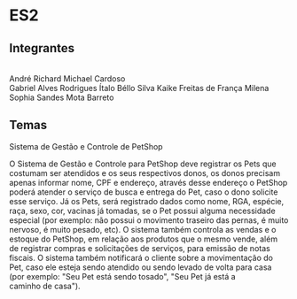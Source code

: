 # ES2
## Integrantes

<br> 
André Richard Michael Cardoso
</br>
Gabriel Alves Rodrigues
Ítalo Béllo Silva
Kaike Freitas de França
Milena Sophia Sandes Mota Barreto

## Temas

Sistema de Gestão e Controle de PetShop

 O Sistema de Gestão e Controle para PetShop deve registrar os Pets que costumam ser atendidos e os seus respectivos donos, os donos precisam apenas informar nome, CPF e endereço, através desse endereço o PetShop poderá atender o serviço de busca e entrega do Pet, caso o dono solicite esse serviço. Já os Pets, será registrado dados como nome, RGA, espécie, raça, sexo, cor, vacinas já tomadas, se o Pet possui alguma necessidade especial (por exemplo: não possui o movimento traseiro das pernas, é muito nervoso, é muito pesado, etc). O sistema também controla as vendas e o estoque do PetShop, em relação aos produtos que o mesmo vende, além de registrar compras e solicitações de serviços, para emissão de notas fiscais. O sistema também notificará o cliente sobre a movimentação do Pet, caso ele esteja sendo atendido ou sendo levado de volta para casa (por exemplo: "Seu Pet está sendo tosado", "Seu Pet já está a caminho de casa").
